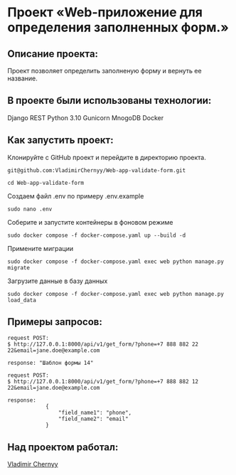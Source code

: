 #  Проект «Web-приложение для определения заполненных форм.»

## Описание проекта:

Проект позволяет определить заполненую форму и вернуть ее название.

## В проекте были использованы технологии:
Django REST
Python 3.10
Gunicorn
MnogoDB
Docker

## Как запустить проект:


Клонируйте с GitHub проект и перейдите в директорию проекта.
``` 
git@github.com:VladimirChernyy/Web-app-validate-form.git

cd Web-app-validate-form
``` 

Создаем файл .env по примеру .env.example

``` 
sudo nano .env
```

Соберите и запустите контейнеры в фоновом режиме
```
sudo docker compose -f docker-compose.yaml up --build -d
```
Примените миграции
```
sudo docker compose -f docker-compose.yaml exec web python manage.py migrate
```
Загрузите данные в базу данных
```
sudo docker compose -f docker-compose.yaml exec web python manage.py load_data
```

## Примеры запросов:

```
request POST:
$ http://127.0.0.1:8000/api/v1/get_form/?phone=+7 888 882 22 22&email=jane.doe@example.com

response: "Шаблон формы 14"

request POST:
$ http://127.0.0.1:8000/api/v1/get_form/?phone=+7 888 882 12 22&email=jane.doe@example.com

response:
            {
                "field_name1": "phone",
                "field_name2": "email"
            }
```

## Над проектом работал:
[Vladimir Chernyy](https://github.com/VladimirChernyy)
